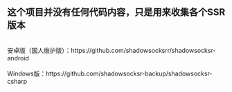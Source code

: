 <h2>这个项目并没有任何代码内容，只是用来收集各个SSR版本</h2><br>
安卓版（国人维护版）：https://github.com/shadowsocksrr/shadowsocksr-android<br><br>
Windows版：https://github.com/shadowsocksr-backup/shadowsocksr-csharp<br><br>
